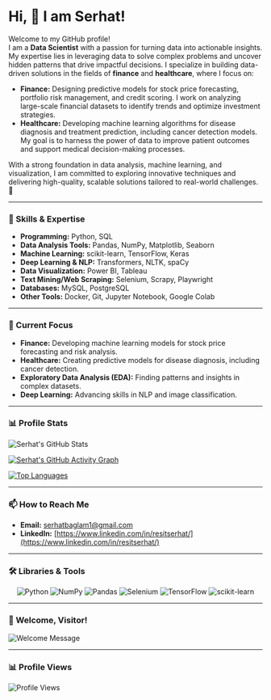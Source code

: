 # Hi, 👋 I am Serhat!

Welcome to my GitHub profile!  
I am a **Data Scientist** with a passion for turning data into actionable insights. My expertise lies in leveraging data to solve complex problems and uncover hidden patterns that drive impactful decisions. I specialize in building data-driven solutions in the fields of **finance** and **healthcare**, where I focus on:

- **Finance:** Designing predictive models for stock price forecasting, portfolio risk management, and credit scoring. I work on analyzing large-scale financial datasets to identify trends and optimize investment strategies.
- **Healthcare:** Developing machine learning algorithms for disease diagnosis and treatment prediction, including cancer detection models. My goal is to harness the power of data to improve patient outcomes and support medical decision-making processes.

With a strong foundation in data analysis, machine learning, and visualization, I am committed to exploring innovative techniques and delivering high-quality, scalable solutions tailored to real-world challenges. 🚀  

---

### 🧠 Skills & Expertise
- **Programming:** Python, SQL
- **Data Analysis Tools:** Pandas, NumPy, Matplotlib, Seaborn
- **Machine Learning:** scikit-learn, TensorFlow, Keras
- **Deep Learning & NLP:** Transformers, NLTK, spaCy
- **Data Visualization:** Power BI, Tableau
- **Text Mining/Web Scraping:** Selenium, Scrapy, Playwright
- **Databases:** MySQL, PostgreSQL
- **Other Tools:** Docker, Git, Jupyter Notebook, Google Colab

---

### 🌟 Current Focus
- **Finance:** Developing machine learning models for stock price forecasting and risk analysis.
- **Healthcare:** Creating predictive models for disease diagnosis, including cancer detection.
- **Exploratory Data Analysis (EDA):** Finding patterns and insights in complex datasets.
- **Deep Learning:** Advancing skills in NLP and image classification.

---

### 📊 Profile Stats

![Serhat's GitHub Stats](https://github-readme-stats.vercel.app/api?username=Rserhat01&show_icons=true&theme=radical)

[![Serhat's GitHub Activity Graph](https://github-readme-activity-graph.vercel.app/graph?username=Rserhat01&theme=radical)](https://github.com/Rserhat01)

[![Top Languages](https://github-readme-stats.vercel.app/api/top-langs/?username=Rserhat01&layout=compact&theme=radical)](https://github.com/Rserhat01)

---

### 📫 How to Reach Me
- **Email:** [serhatbaglam1@gmail.com](mailto:serhatbaglam1@gmail.com)
- **LinkedIn:** [https://www.linkedin.com/in/resitserhat/](https://www.linkedin.com/in/resitserhat/)

---

### 🛠️ Libraries & Tools
<p align="center">
  <img src="https://img.shields.io/badge/Python-3776AB?style=for-the-badge&logo=python&logoColor=white" alt="Python">
  <img src="https://img.shields.io/badge/NumPy-013243?style=for-the-badge&logo=numpy&logoColor=white" alt="NumPy">
  <img src="https://img.shields.io/badge/Pandas-150458?style=for-the-badge&logo=pandas&logoColor=white" alt="Pandas">
  <img src="https://img.shields.io/badge/Selenium-43B02A?style=for-the-badge&logo=selenium&logoColor=white" alt="Selenium">
  <img src="https://img.shields.io/badge/TensorFlow-FF6F00?style=for-the-badge&logo=tensorflow&logoColor=white" alt="TensorFlow">
  <img src="https://img.shields.io/badge/scikit--learn-F7931E?style=for-the-badge&logo=scikit-learn&logoColor=white" alt="scikit-learn">
</p>

---

### 👋 Welcome, Visitor!
![Welcome Message](https://readme-typing-svg.demolab.com?font=Fira+Code&size=22&pause=1000&color=F75C7E&background=000000&center=true&vCenter=true&width=440&lines=Hello+there!+I'm+Serhat;Data+Scientist+%7C+Machine+Learning+Enthusiast;Always+learning+and+exploring!)

---

### 📊 Profile Views

![Profile Views](https://komarev.com/ghpvc/?username=Rserhat01&color=brightgreen)
